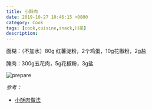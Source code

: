 ```yaml
---
title: 小酥肉
date: 2019-10-27 10:46:15 +0800
category: Cook
tags: [cook,cuisine,snack,川菜]
description: 
---
```


面糊：（不加水）80g 红薯淀粉，2个鸡蛋，10g花椒粉，2g盐

腌肉：300g五花肉，5g花椒粉，3g盐

![prepare](https://chenxie-fun.oss-cn-shenzhen.aliyuncs.com/cook/crispy_pork/pic1.jpeg)

*参考：*

* [小酥肉做法](https://video.weibo.com/show?fid=1034:4384211411384827)